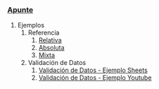 ### [Apunte](https://docs.google.com/spreadsheets/d/1xxQYGFh37KiMAdwIKkc2ZFeMwpTBRYCxjjtbuIVwhg0/edit#gid=210748986)

1. Ejemplos
    1. Referencia
        1. [Relativa](https://docs.google.com/spreadsheets/d/1xxQYGFh37KiMAdwIKkc2ZFeMwpTBRYCxjjtbuIVwhg0/edit#gid=903247812)
        2. [Absoluta](https://docs.google.com/spreadsheets/d/1xxQYGFh37KiMAdwIKkc2ZFeMwpTBRYCxjjtbuIVwhg0/edit#gid=2139645056)
        3. [Mixta](https://docs.google.com/spreadsheets/d/1xxQYGFh37KiMAdwIKkc2ZFeMwpTBRYCxjjtbuIVwhg0/edit#gid=0)
    3. Validación de Datos
        1. [Validación de Datos - Ejemplo Sheets](https://docs.google.com/spreadsheets/d/1xxQYGFh37KiMAdwIKkc2ZFeMwpTBRYCxjjtbuIVwhg0/edit#gid=1954330674)
        2. [Validación de Datos - Ejemplo Youtube](https://youtu.be/Pq9fessVNHs?t=58)


